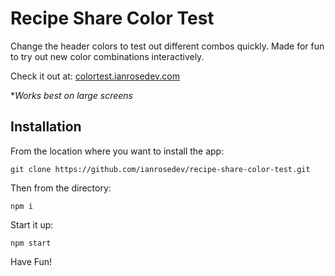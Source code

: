 # Recipe Share Color Test
Change the header colors to test out different combos quickly. Made for fun to try out new color combinations interactively.

Check it out at: [colortest.ianrosedev.com](https://colortest.ianrosedev.com)

**Works best on large screens*

## Installation
From the location where you want to install the app:
```
git clone https://github.com/ianrosedev/recipe-share-color-test.git
```
Then from the directory:
```
npm i
```
Start it up:
```
npm start
```
Have Fun!
